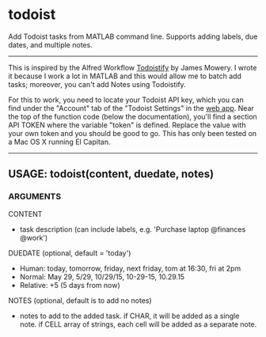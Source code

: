 # todoist

Add Todoist tasks from MATLAB command line. Supports adding labels, due dates, and multiple notes. 

---

This is inspired by the Alfred Workflow [Todoistify](https://github.com/JamesMowery/todoistify) by James Mowery. I wrote it because I work a lot in MATLAB and this would allow me to batch add tasks; moreover, you can't add Notes using Todoistify. 

For this to work, you need to locate your Todoist API key, which you can find under the "Account" tab of the "Todoist Settings" in the [web app](https://todoist.com). Near the top of the function code (below the documentation), you'll find a section API TOKEN where the variable "token" is defined. Replace the value with your own token and you should be good to go. This has only been tested on a Mac OS X running El Capitan.

---

## USAGE: todoist(content, duedate, notes)

### ARGUMENTS

CONTENT
- task description (can include labels, e.g. 'Purchase laptop @finances @work')

DUEDATE (optional, default = 'today')
- Human:      today, tomorrow, friday, next friday, tom at 16:30, fri at 2pm
- Normal:     May 29, 5/29, 10/29/15, 10-29-15, 10.29.15
- Relative:   +5 (5 days from now)

NOTES (optional, default is to add no notes)
- notes to add to the added task. if CHAR, it will be added as a single note. if CELL array of strings, each cell will be added as a separate note.
